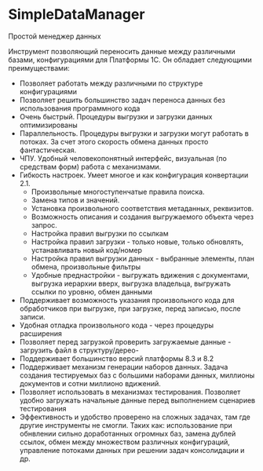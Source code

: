 # SimpleDataManager
Простой менеджер данных

Инструмент позволяющий переносить данные между различными базами, конфигурациями для Платформы 1С. Он обладает следующими преимуществами:

- Позволяет работать между различными по структуре конфигурациями
- Позволяет решить большинство задач переноса данных без использования программного кода
- Очень быстрый. Процедуры выгрузки и загрузки данных оптимизированы
- Параллельность. Процедуры выгрузки и загрузки могут работать в потоках. За счет этого скорость обмена данных просто фантастическая.
- ЧПУ. Удобный человекопонятный интерфейс, визуальная (по средствам форм) работа с механизмами.
- Гибкость настроек. Умеет многое и как конфигурация конвертации 2.1.
  -   Произвольные многоступенчатые правила поиска.
  -   Замена типов и значений.
  -   Установка произвольного соответствия метаданных, реквизитов. 
  -   Возможность описания и создания выгружаемого объекта через запрос.
  -   Настройка правил выгрузки по ссылкам
  -   Настройка правил загрузки - только новые, только обновлять, устанавливать новый код/номер
  -   Настройка правил выгрузки данных - выбранные элементы, план обмена, произвольные фильтры
  -   Удобные преднастройки - выгружать вдижения с документами, выгрузка иерархии вверх, выгрузка владельца, выгружать ссылки по уровню, обмен данными
- Поддерживает возможность указания произвольного кода для обработчиков при выгрузке, при загрузке, перед записью, после записи.
- Удобная отладка произвольного кода - через процедуры расширения
- Позволяет перед загрузкой проверить загружаемые данные - загрузить файл в структуру/дерео- 
- Поддерживает большинство версий платформы 8.3 и 8.2
- Поддерживает механизм генерации наборов данных. Задача создания тестируемых баз с большими наборами данных, миллионы документов и сотни миллионо вдижений.
- Позволяет использовать в механизмах тестирования. Позволяет удобно загружать начальные данные перед выполнением сценариев тестирования
- Эффективность и удобство проверено на сложных задачах, там где другие инструменты не смогли. Таких как: использование при обнвлении сильно доработанных огромных баз, замена дублей ссылок, обмен между множеством различных конфигураций, управление потоками данных при решении задач консолидации и др.
